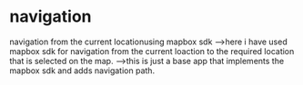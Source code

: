 # navigation
navigation from the current locationusing mapbox sdk
-->here i have used mapbox sdk for navigation from the current loaction to the required location that is selected on the map.
-->this is just a base app that implements the mapbox sdk and adds navigation path.
